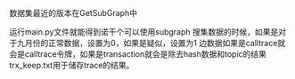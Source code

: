 数据集最近的版本在GetSubGraph中

运行main.py文件就能得到诺干个可以使用subgraph
搜集数据的时候，如果是对于九月份的正常数据，设置为0，如果是疑似，设置为1
边数据如果是calltrace就会是calltrace令牌，如果是transaction就会是除去hash数据和topic的结果
trx_keep.txt用于储存trace的结果。
